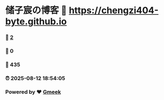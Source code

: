 # 储子宸の博客 :link: https://chengzi404-byte.github.io 
### :page_facing_up: [2](https://chengzi404-byte.github.io/tag.html) 
### :speech_balloon: 0 
### :hibiscus: 435 
### :alarm_clock: 2025-08-12 18:54:05 
### Powered by :heart: [Gmeek](https://github.com/Meekdai/Gmeek)
